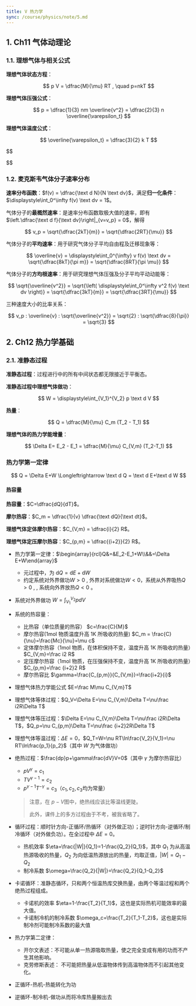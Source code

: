 ```yaml
---
title: V 热力学
sync: /course/physics/note/5.md
---
```


## 1. Ch11 气体动理论

### 1.1. 理想气体与相关公式

**理想气体状态方程**：

$$
p V = \dfrac{M}{\mu} RT , \quad p=nkT
$$

**理想气体压强公式**：

$$
p = \dfrac{1}{3} nm \overline{v^2} = \dfrac{2}{3} n \overline{\varepsilon_t}
$$

**理想气体温度公式**：

$$
\overline{\varepsilon_t} = \dfrac{3}{2} k T
$$

$$


$$

### 1.2. 麦克斯韦气体分子速率分布

**速率分布函数**：$f(v) = \dfrac{\text d N}{N \text dv}$，满足**归一化条件**：$\displaystyle\int_0^\infty f(v) \text dv = 1$。

气体分子的**最概然速率**：是速率分布函数取极大值的速率，即有 $\left.\dfrac{\text d f}{\text dv}\right|_{v=v_p} = 0$，解得

$$
v_p = \sqrt{\dfrac{2kT}{m}} = \sqrt{\dfrac{2RT}{\mu}}
$$

气体分子的**平均速率**：用于研究气体分子平均自由程及迁移现象等：

$$
\overline{v} = \displaystyle\int_0^{\infty} v f(v) \text dv = \sqrt{\dfrac{8kT}{\pi m}} = \sqrt{\dfrac{8RT}{\pi \mu}}
$$

气体分子的**方均根速率**：用于研究理想气体压强及分子平均平动动能等：

$$
\sqrt{\overline{v^2}} = \sqrt{\left( \displaystyle\int_0^\infty v^2 f(v) \text dv \right)} = \sqrt{\dfrac{3kT}{m}} = \sqrt{\dfrac{3RT}{\mu}}
$$

三种速度大小的比率关系：

$$
v_p : \overline{v} : \sqrt{\overline{v^2}} = \sqrt{2} : \sqrt{\dfrac{8}{\pi}} = \sqrt{3}
$$

## 2. Ch12 热力学基础

### 2.1. 准静态过程

**准静态过程**：过程进行中的所有中间状态都无限接近于平衡态。

**准静态过程中理想气体做功**：

$$
W = \displaystyle\int_{V_1}^{V_2} p \text d V
$$

**热量**：

$$
Q = \dfrac{M}{\mu} C_m (T_2 - T_1)
$$

**理想气体的热力学能增量**：

$$
\Delta E= E_2 - E_1 = \dfrac{M}{\mu} C_{V,m} (T_2-T_1)
$$

### 热力学第一定律

$$
Q = \Delta E+W \Longleftrightarrow \text d Q = \text d E+\text d W
$$

#### 热容量

**热容量**：$C=\dfrac{dQ}{dT}$。

**摩尔热容**：$C_m = \dfrac{1}{v} \dfrac{\text dQ}{\text dt}$。

**理想气体定体摩尔热容**：$C_{V,m} = \dfrac{i}{2} R$。

**理想气体定压摩尔热容**：$C_{p,m} = \dfrac{{i+2}}{2} R$。

- 热力学第一定律：$\begin{array}{rcl}Q&=&E_2-E_1+W\\&&=\Delta E+W\end{array}$​

    - 元过程中，为 $\mathrm{d}Q=\mathrm{d}E+\mathrm{d}W$​
    - 约定系统对外界做功$W>0$ , 外界对系统做功$W<0$，系统从外界吸热$Q>0$ , , 系统向外界放热$Q<0$ 。

- 系统对外界做功 $W=\int_{V_1}^{V_2}pdV$

- 系统的热容量：

    - 比热容（单位质量的热容） $c=\frac{C}{M}$
    - 摩尔热容(1mol 物质温度升高 1K 所吸收的热量) $C_m = \frac{C}{\nu}=\frac{Mc}{\nu}=\mu c$
    - 定体摩尔热容（1mol 物质，在体积保持不变，温度升高 1K 所吸收的热量）$C_{V,m}=\frac i2 R$
    - 定压摩尔热容（1mol 物质，在压强保持不变，温度升高 1K 所吸收的热量）$C_{p,m}=\frac {i+2}2 R$
    - 摩尔热容比 $\gamma=\frac{C_{p,m}}{C_{V,m}}=\frac{i+2}{i}$

- 理想气体热力学能公式 $E=\frac M\mu C_{V,m}T$

- 理想气体等体过程：$Q_V=\Delta E=\nu C_{V,m}\Delta T=\nu\frac i2R\Delta T$​

- 理想气体等压过程：$\Delta E=\nu C_{V,m}\Delta T=\nu\frac i2R\Delta T$，$Q_p=\nu C_{p,m}\Delta T=\nu\frac {i+2}2R\Delta T$

- 理想气体等温过程：$\Delta E=0$，$Q_T=W=\nu RT\ln\frac{V_2}{V_1}=\nu RT\ln\frac{p_1}{p_2}$（其中 $W$ 为气体做功）

- 绝热过程：$\frac{dp}p+\gamma\frac{dV}V=0$（其中 $\gamma$ 为摩尔热容比）

    - $pV^\gamma=c_1$
    - $TV^{\gamma-1}=c_2$
    - $p^{\gamma-1}T^{-\gamma}=c_3$（$c_1,c_2,c_3$​ 均为常量）

    > 注意，在 $p-V$​ 图中，绝热线应该比等温线更陡。
    >
    > 此外，课件上的多方过程由于不考，被我省略了。

- 循环过程：顺时针方向-正循环/热循环（对外做正功）；逆时针方向-逆循环/制冷循环（对外做负功）。在全过程中 $\Delta E=0$。

    - 热机效率 $\eta=\frac{|W|}{Q_1}=1-\frac{Q_2}{Q_1}$，其中 $Q_1$ 为从高温热源吸收的热量，$Q_2$ 为向低温热源放出的热量，均取正值，$|W|=Q_1-Q_2$
    - 制冷系数 $\omega=\frac{Q_2}{|W|}=\frac{Q_2}{Q_1-Q_2}$

- 卡诺循环：准静态循环，只和两个恒温热库交换热量，由两个等温过程和两个绝热过程组成。

    - 卡诺机的效率 $\eta=1-\frac{T_2}{T_1}$，这也是实际热机可能效率的最大值。
    - 卡诺制冷机的制冷系数 $\omega_c=\frac{T_2}{T_1-T_2}$，这也是实际制冷剂可能制冷系数的最大值

- 热力学第二定律：

    - 开尔文表述：不可能从单一热源吸取热量，使之完全变成有用的功而不产生其他影响。
    - 克劳修斯表述： 不可能把热量从低温物体传到高温物体而不引起其他变化。

- 正循环-热机-热能转化为功
- 逆循环-制冷机-做功从而将冷库热量搬出去
